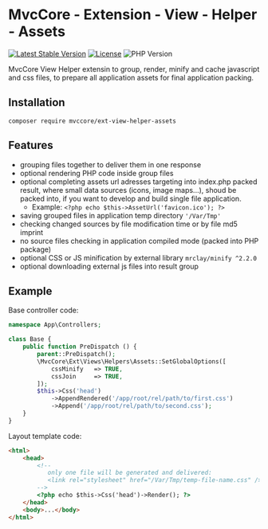# MvcCore - Extension - View - Helper - Assets

[![Latest Stable Version](https://img.shields.io/badge/Stable-v5.2.7-brightgreen.svg?style=plastic)](https://github.com/mvccore/ext-view-helper-assets/releases)
[![License](https://img.shields.io/badge/License-BSD%203-brightgreen.svg?style=plastic)](https://mvccore.github.io/docs/mvccore/5.0.0/LICENSE.md)
![PHP Version](https://img.shields.io/badge/PHP->=5.4-brightgreen.svg?style=plastic)

MvcCore View Helper extensin to group, render, minify and cache javascript and css files, to prepare all application assets for final application packing.

## Installation
```shell
composer require mvccore/ext-view-helper-assets
```

## Features
- grouping files together to deliver them in one response
- optional rendering PHP code inside group files
- optional completing assets url adresses targeting into index.php
  packed result, where small data sources (icons, image maps...),
  shoud be packed into, if you want to develop and build single
  file application.
  - Example: `<?php echo $this->AssetUrl('favicon.ico'); ?>`
- saving grouped files in application temp directory `'/Var/Tmp'`
- checking changed sources by file modification time or by file md5 imprint
- no source files checking in application compiled mode (packed into PHP package)
- optional CSS or JS minification by external library `mrclay/minify ^2.2.0`
- optional downloading external js files into result group

## Example

Base controller code:
```php
namespace App\Controllers;

class Base {
	public function PreDispatch () {
		parent::PreDispatch();
		\MvcCore\Ext\Views\Helpers\Assets::SetGlobalOptions([
			cssMinify	=> TRUE,
			cssJoin		=> TRUE,
		]);
		$this->Css('head')
			->AppendRendered('/app/root/rel/path/to/first.css')
			->Append('/app/root/rel/path/to/second.css');
	}
}
```

Layout template code:
```html
<html>
	<head>
		<!--
		   only one file will be generated and delivered:
		   <link rel="stylesheet" href="/Var/Tmp/temp-file-name.css" />
		-->
		<?php echo $this->Css('head')->Render(); ?>
	</head>
	<body>...</body>
</html>
```